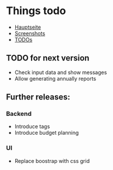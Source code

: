 # Things todo

* [Hauptseite](index.md)
* [Screenshots](screenshots.md)
* [TODOs](todo.md)

## TODO for next version

* Check input data and show messages
* Allow generating annually reports

## Further releases:

### Backend

* Introduce tags
* Introduce budget planning


### UI

* Replace boostrap with css grid
